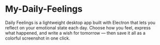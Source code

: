 # My-Daily-Feelings
Daily Feelings is a lightweight desktop app built with Electron that lets you reflect on your emotional state each day. Choose how you feel, express what happened, and write a wish for tomorrow — then save it all as a colorful screenshot in one click.
